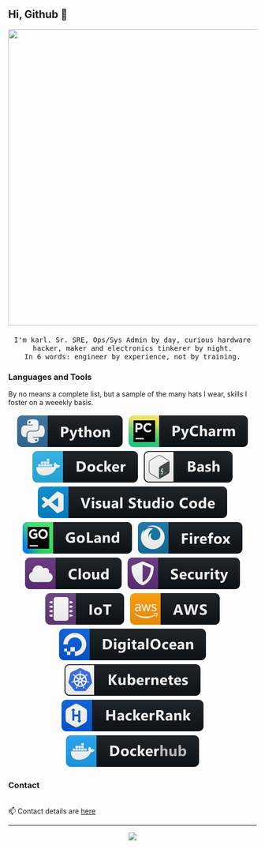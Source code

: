 ## Hi, Github 👋

<p align="center">
  <img src="https://karlquinsland.com/images/avatar.png" width="600" height="600" >
  <br><br>
  <samp>
    I'm karl. Sr. SRE, Ops/Sys Admin by day, curious hardware hacker, maker and electronics tinkerer by night.
    <br>
    In 6 words: engineer by experience, not by training.
  </samp>
</p>


### Languages and Tools

By no means a complete list, but a sample of the many hats I wear, skills I foster on a weeekly basis.

<p align="center">
  
<!-- For more icons please follow  https://github.com/MikeCodesDotNET/ColoredBadges -->

<img src="https://raw.githubusercontent.com/kquinsland/kquinsland/master/badges/svg/dev/languages/python.svg" alt="python" style="vertical-align:top; margin:4px">
<img src="https://raw.githubusercontent.com/kquinsland/kquinsland/master/badges/svg/dev/tools/jetbrains_pycharm.svg" alt="pycharm" style="vertical-align:top; margin:4px">
<img src="https://raw.githubusercontent.com/kquinsland/kquinsland/master/badges/svg/dev/tools/docker.svg" alt="docker" style="vertical-align:top; margin:4px">

<img src="https://raw.githubusercontent.com/kquinsland/kquinsland/master/badges/svg/dev/tools/bash.svg" alt="bash" style="vertical-align:top; margin:4px">
<img src="https://raw.githubusercontent.com/kquinsland/kquinsland/master/badges/svg/dev/tools/visualstudio_code.svg" alt="vscode" style="vertical-align:top; margin:4px">
<img src="https://raw.githubusercontent.com/kquinsland/kquinsland/master/badges/svg/dev/tools/jetbrains_goland.svg" alt="goland" style="vertical-align:top; margin:4px">

<img src="https://raw.githubusercontent.com/kquinsland/kquinsland/master/badges/svg/dev/misc/firefox.svg" alt="firefox" style="vertical-align:top; margin:4px">
<img src="https://raw.githubusercontent.com/kquinsland/kquinsland/master/badges/svg/dev/misc/cloud.svg" alt="cloud" style="vertical-align:top; margin:4px">
<img src="https://raw.githubusercontent.com/kquinsland/kquinsland/master/badges/svg/dev/misc/security.svg" alt="SecOps" style="vertical-align:top; margin:4px">
<img src="https://raw.githubusercontent.com/kquinsland/kquinsland/master/badges/svg/dev/misc/iot.svg" alt="IoT" style="vertical-align:top; margin:4px">

<img src="https://raw.githubusercontent.com/kquinsland/kquinsland/master/badges/svg/dev/services/aws.svg" alt="aws" style="vertical-align:top; margin:4px">
<img src="https://raw.githubusercontent.com/kquinsland/kquinsland/master/badges/svg/dev/services/digitalocean.svg" alt="digitalocean" style="vertical-align:top; margin:4px">
<img src="https://raw.githubusercontent.com/kquinsland/kquinsland/master/badges/svg/dev/services/kubernetes.svg" alt="kubernetes" style="vertical-align:top; margin:4px">
<img src="https://raw.githubusercontent.com/kquinsland/kquinsland/master/badges/svg/dev/services/hackerrank.svg" alt="hackerrank" style="vertical-align:top; margin:4px">
<img src="https://raw.githubusercontent.com/kquinsland/kquinsland/master/badges/svg/dev/services/dockerhub.svg" alt="dockerhub" style="vertical-align:top; margin:4px">

</p>

### Contact

<br>📫 Contact details are <a href="https://karlquinsland.com/contact">here</a>


*************

<p align="center" >
  <a href="https://github.com/anuraghazra/github-readme-stats"> 
    <img  src="https://github-readme-stats.vercel.app/api?username=kquinsland&&show_icons=true&theme=buefy"/>
  </a>
</p>



<!--

This is s a ✨ _special_ ✨ repository because its `README.md` (this file) appears on your GitHub profile.
The details are here: https://dev.to/web/design-github-profile-using-readme-md-8al

Here are some ideas to get you started:

- 🔭 I’m currently working on ...
- 🌱 I’m currently learning ...
- 👯 I’m looking to collaborate on ...
- 🤔 I’m looking for help with ...
- 💬 Ask me about ...
- 📫 How to reach me: ...
- 😄 Pronouns: ...
- ⚡ Fun fact: ...


-->
